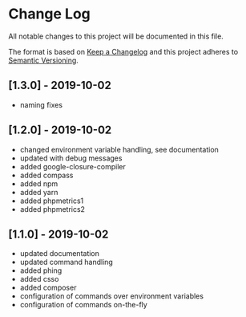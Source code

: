 # Change Log
All notable changes to this project will be documented in this file.

The format is based on [Keep a Changelog](http://keepachangelog.com/)
and this project adheres to [Semantic Versioning](http://semver.org/).


## [1.3.0] - 2019-10-02
- naming fixes


## [1.2.0] - 2019-10-02
- changed environment variable handling, see documentation
- updated with debug messages
- added google-closure-compiler
- added compass
- added npm
- added yarn
- added phpmetrics1
- added phpmetrics2


## [1.1.0] - 2019-10-02
- updated documentation
- updated command handling
- added phing
- added csso
- added composer
- configuration of commands over environment variables
- configuration of commands on-the-fly